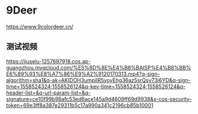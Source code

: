 # 9Deer

https://www.9colordeer.cn/

## 测试视频

https://jiuselu-1257697918.cos.ap-guangzhou.myqcloud.com/%E5%8D%8E%E4%B8%BAISP%E4%B8%BB%E6%89%93%E8%A7%86%E9%A2%9120170313.mp4?q-sign-algorithm=sha1&q-ak=AKIDOH3umpiIR5yoyEhg36az5srQsy73j6YD&q-sign-time=1558524324;1558526124&q-key-time=1558524324;1558526124&q-header-list=&q-url-param-list=&q-signature=ce10f99b98afc53ed6ace145a9d4609ff69d9938&x-cos-security-token=69e3ff8a387e29311b5c17a990a341c2196cb85b10001
